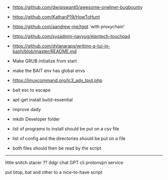 - https://github.com/dwisiswant0/awesome-oneliner-bugbounty
- https://github.com/KathanP19/HowToHunt
- https://github.com/aandrew-me/tgpt 'with proxychain' 
- https://github.com/sysadmin-navyug/elantech-touchpad
- https://github.com/dylanaraps/writing-a-tui-in-bash/blob/master/README.md
- Make GRUB initialize from start
- make the BAIT env has global envs
- https://linuxcommand.org/lc3_adv_tput.php
- bait esc to escape
- apt-get install build-essential

- improve dady

- mkdir Developer folder

- list of programs to install should be put on a csv file
- list of config and the directories should be put on a file
- both files should then be read by the script

----
little snitch
stacer ??
ddgr
chat GPT cli
protonvpn service

put btop, bat and other to a nice-to-have script

